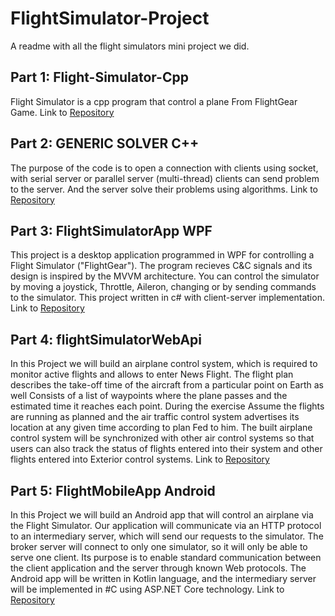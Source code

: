 # FlightSimulator-Project
A readme with all the flight simulators mini project we did.

## Part 1: Flight-Simulator-Cpp
Flight Simulator is a cpp program that control a plane From FlightGear Game.
Link to [Repository](https://github.com/benazoulaydev/Flight-Simulator-Cpp)

## Part 2: GENERIC SOLVER C++
The purpose of the code is to open a connection with clients using socket, with serial server or parallel server (multi-thread) clients can send problem to the server. And the server solve their problems using algorithms.
Link to [Repository](https://github.com/benazoulaydev/GenericSolver)

## Part 3: FlightSimulatorApp WPF
This project is a desktop application programmed in WPF for controlling a Flight Simulator ("FlightGear"). The program recieves C&C signals and its design is inspired by the MVVM architecture. You can control the simulator by moving a joystick, Throttle, Aileron, changing or by sending commands to the simulator. This project written in c# with client-server implementation.
Link to [Repository](https://github.com/kfiryehuda/FlightSimulatorApp)

## Part 4: flightSimulatorWebApi
In this Project we will build an airplane control system, which is required to monitor active flights and allows to enter News Flight. The flight plan describes the take-off time of the aircraft from a particular point on Earth as well Consists of a list of waypoints where the plane passes and the estimated time it reaches each point. During the exercise Assume the flights are running as planned and the air traffic control system advertises its location at any given time according to plan Fed to him. The built airplane control system will be synchronized with other air control systems so that users can also track the status of flights entered into their system and other flights entered into Exterior control systems.
Link to [Repository](https://github.com/benazoulaydev/flightSimulatorWebApi/)

## Part 5: FlightMobileApp Android
In this Project we will build an Android app that will control an airplane via the Flight Simulator. 
Our application will communicate via an HTTP protocol to an intermediary server, which will send our requests to the simulator. 
The broker server will connect to only one simulator, so it will only be able to serve one client. 
Its purpose is to enable standard communication between the client application and the server through known Web protocols. 
The Android app will be written in Kotlin language, and the intermediary server will be implemented in #C using ASP.NET Core technology.
Link to [Repository](https://github.com/kfiryehuda/FlightMobileApp)
